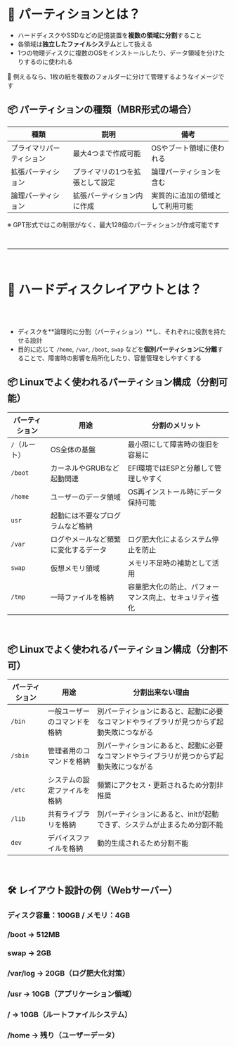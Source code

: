 # 🧭 パーティションとは？

-   ハードディスクやSSDなどの記憶装置を**複数の領域に分割**すること
-   各領域は**独立したファイルシステム**として扱える
-   1つの物理ディスクに複数のOSをインストールしたり、データ領域を分けたりするのに使われる

📌 例えるなら、1枚の紙を複数のフォルダーに分けて管理するようなイメージです

## 📦 パーティションの種類（MBR形式の場合）

| 種類 | 説明 | 備考 |
|----------|----------|------------|
| プライマリパーティション | 最大4つまで作成可能 | OSやブート領域に使われる |
| 拡張パーティション | プライマリの1つを拡張として設定 | 論理パーティションを含む |
| 論理パーティション | 拡張パーティション内に作成 | 実質的に追加の領域として利用可能 |

※ GPT形式ではこの制限がなく、最大128個のパーティションが作成可能です

<br>

-----------------

<br>

# 🧭 ハードディスクレイアウトとは？

<br>
<br>

-   ディスクを**論理的に分割（パーティション）**し、それぞれに役割を持たせる設計
-   目的に応じて `/home`, `/var`, `/boot`, `swap` などを**個別パーティションに分離**することで、障害時の影響を局所化したり、容量管理をしやすくする

## 📦 Linuxでよく使われるパーティション構成（分割可能）

| パーティション | 用途 | 分割のメリット |
|---------------|---------------|--------------|
| `/`（ルート）| OS全体の基盤 | 最小限にして障害時の復旧を容易に |
| `/boot` | カーネルやGRUBなど起動関連 | EFI環境ではESPと分離して管理しやすく |
| `/home` | ユーザーのデータ領域 | OS再インストール時にデータ保持可能 |
| `usr` | 起動には不要なプログラムなど格納 |  |
| `/var` | ログやメールなど頻繁に変化するデータ | ログ肥大化によるシステム停止を防止 |
| `swap` | 仮想メモリ領域 | メモリ不足時の補助として活用 |
| `/tmp` | 一時ファイルを格納 | 容量肥大化の防止、パフォーマンス向上、セキュリティ強化 |

<be>
<br>

## 📦 Linuxでよく使われるパーティション構成（分割不可）

| パーティション | 用途 | 分割出来ない理由 |
|---------------|---------------|--------------|
| `/bin`| 一般ユーザーのコマンドを格納 | 別パーティションにあると、起動に必要なコマンドやライブラリが見つからず起動失敗につながる |
| `/sbin` | 管理者用のコマンドを格納 | 別パーティションにあると、起動に必要なコマンドやライブラリが見つからず起動失敗につながる |
| `/etc` | システムの設定ファイルを格納 | 頻繁にアクセス・更新されるため分割非推奨 |
| `/lib` | 共有ライブラリを格納 | 別パーティションにあると、initが起動できず、システムが止まるため分割不能 |
| `dev` | デバイスファイルを格納 | 動的生成されるため分割不能 |


<br>


## 🛠 レイアウト設計の例（Webサーバー）

### ディスク容量：100GB / メモリ：4GB 
### /boot → 512MB 
### swap → 2GB 
### /var/log → 20GB（ログ肥大化対策）
### /usr → 10GB（アプリケーション領域）
### / → 10GB（ルートファイルシステム）
### /home → 残り（ユーザーデータ）
